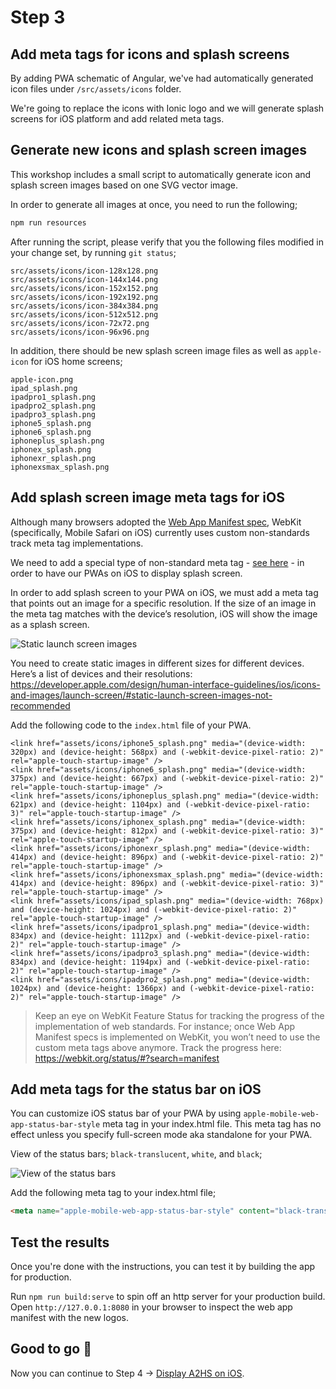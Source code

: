 # Step 3

## Add meta tags for icons and splash screens

By adding PWA schematic of Angular, we've had automatically generated icon files under `/src/assets/icons` folder. 

We're going to replace the icons with Ionic logo and we will generate splash screens for iOS platform and add related meta tags. 

## Generate new icons and splash screen images

This workshop includes a small script to automatically generate icon and splash screen images based on one SVG vector image.

In order to generate all images at once, you need to run the following;

```bash
npm run resources
```

After running the script, please verify that you the following files modified in your change set, by running `git status`;

```
src/assets/icons/icon-128x128.png
src/assets/icons/icon-144x144.png
src/assets/icons/icon-152x152.png
src/assets/icons/icon-192x192.png
src/assets/icons/icon-384x384.png
src/assets/icons/icon-512x512.png
src/assets/icons/icon-72x72.png
src/assets/icons/icon-96x96.png
```

In addition, there should be new splash screen image files as well as `apple-icon` for iOS home screens;

```
apple-icon.png
ipad_splash.png
ipadpro1_splash.png
ipadpro2_splash.png
ipadpro3_splash.png
iphone5_splash.png
iphone6_splash.png
iphoneplus_splash.png
iphonex_splash.png
iphonexr_splash.png
iphonexsmax_splash.png
```  

## Add splash screen image meta tags for iOS

Although many browsers adopted the [Web App Manifest spec](https://w3c.github.io/manifest/), WebKit (specifically, Mobile Safari on iOS) currently uses custom non-standards track meta tag implementations.

We need to add a special type of non-standard meta tag - [see here](https://developer.apple.com/library/archive/documentation/AppleApplications/Reference/SafariWebContent/ConfiguringWebApplications/ConfiguringWebApplications.html) - in order to have our PWAs on iOS to display splash screen.

In order to add splash screen to your PWA on iOS, we must add a meta tag that points out an image for a specific resolution. If the size of an image in the meta tag matches with the device’s resolution, iOS will show the image as a splash screen.

![Static launch screen images](https://cdn-images-1.medium.com/max/1600/1*hKRjSlhCNrFMo0ut_O9RBg.png) 

You need to create static images in different sizes for different devices. Here’s a list of devices and their resolutions: https://developer.apple.com/design/human-interface-guidelines/ios/icons-and-images/launch-screen/#static-launch-screen-images-not-recommended 

Add the following code to the `index.html` file of your PWA. 

```
<link href="assets/icons/iphone5_splash.png" media="(device-width: 320px) and (device-height: 568px) and (-webkit-device-pixel-ratio: 2)" rel="apple-touch-startup-image" />
<link href="assets/icons/iphone6_splash.png" media="(device-width: 375px) and (device-height: 667px) and (-webkit-device-pixel-ratio: 2)" rel="apple-touch-startup-image" />
<link href="assets/icons/iphoneplus_splash.png" media="(device-width: 621px) and (device-height: 1104px) and (-webkit-device-pixel-ratio: 3)" rel="apple-touch-startup-image" />
<link href="assets/icons/iphonex_splash.png" media="(device-width: 375px) and (device-height: 812px) and (-webkit-device-pixel-ratio: 3)" rel="apple-touch-startup-image" />
<link href="assets/icons/iphonexr_splash.png" media="(device-width: 414px) and (device-height: 896px) and (-webkit-device-pixel-ratio: 2)" rel="apple-touch-startup-image" />
<link href="assets/icons/iphonexsmax_splash.png" media="(device-width: 414px) and (device-height: 896px) and (-webkit-device-pixel-ratio: 3)" rel="apple-touch-startup-image" />
<link href="assets/icons/ipad_splash.png" media="(device-width: 768px) and (device-height: 1024px) and (-webkit-device-pixel-ratio: 2)" rel="apple-touch-startup-image" />
<link href="assets/icons/ipadpro1_splash.png" media="(device-width: 834px) and (device-height: 1112px) and (-webkit-device-pixel-ratio: 2)" rel="apple-touch-startup-image" />
<link href="assets/icons/ipadpro3_splash.png" media="(device-width: 834px) and (device-height: 1194px) and (-webkit-device-pixel-ratio: 2)" rel="apple-touch-startup-image" />
<link href="assets/icons/ipadpro2_splash.png" media="(device-width: 1024px) and (device-height: 1366px) and (-webkit-device-pixel-ratio: 2)" rel="apple-touch-startup-image" />
```

> Keep an eye on WebKit Feature Status for tracking the progress of the implementation of web standards. For instance; once Web App Manifest specs is implemented on WebKit, you won’t need to use the custom meta tags above anymore. Track the progress here: https://webkit.org/status/#?search=manifest

## Add meta tags for the status bar on iOS

You can customize iOS status bar of your PWA by using `apple-mobile-web-app-status-bar-style` meta tag in your index.html file. This meta tag has no effect unless you specify full-screen mode aka standalone for your PWA.

View of the status bars; `black-translucent`, `white`, and `black`;

![View of the status bars](https://cdn-images-1.medium.com/max/1600/1*DmaoahB1qXMpZgt2X2gq9Q.png)

Add the following meta tag to your index.html file;

```html
<meta name="apple-mobile-web-app-status-bar-style" content="black-translucent">
```

## Test the results

Once you're done with the instructions, you can test it by building the app for production. 

Run `npm run build:serve` to spin off an http server for your production build. Open `http://127.0.0.1:8080` in your browser to inspect the web app manifest with the new logos.

## Good to go 🎯
Now you can continue to Step 4 -> [Display A2HS on iOS](https://github.com/onderceylan/pwa-workshop-angular-firebase/blob/step-4/README.md). 
